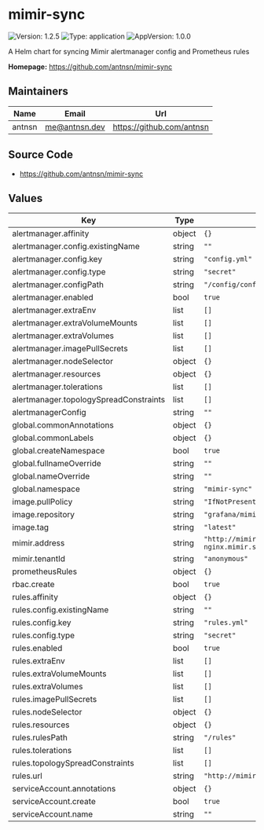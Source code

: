 # mimir-sync

![Version: 1.2.5](https://img.shields.io/badge/Version-1.2.5-informational?style=flat-square) ![Type: application](https://img.shields.io/badge/Type-application-informational?style=flat-square) ![AppVersion: 1.0.0](https://img.shields.io/badge/AppVersion-1.0.0-informational?style=flat-square)

A Helm chart for syncing Mimir alertmanager config and Prometheus rules

**Homepage:** <https://github.com/antnsn/mimir-sync>

## Maintainers

| Name | Email | Url |
| ---- | ------ | --- |
| antnsn | <me@antnsn.dev> | <https://github.com/antnsn> |

## Source Code

* <https://github.com/antnsn/mimir-sync>

## Values

| Key | Type | Default | Description |
|-----|------|---------|-------------|
| alertmanager.affinity | object | `{}` |  |
| alertmanager.config.existingName | string | `""` |  |
| alertmanager.config.key | string | `"config.yml"` |  |
| alertmanager.config.type | string | `"secret"` |  |
| alertmanager.configPath | string | `"/config/config.yml"` |  |
| alertmanager.enabled | bool | `true` |  |
| alertmanager.extraEnv | list | `[]` |  |
| alertmanager.extraVolumeMounts | list | `[]` |  |
| alertmanager.extraVolumes | list | `[]` |  |
| alertmanager.imagePullSecrets | list | `[]` |  |
| alertmanager.nodeSelector | object | `{}` |  |
| alertmanager.resources | object | `{}` |  |
| alertmanager.tolerations | list | `[]` |  |
| alertmanager.topologySpreadConstraints | list | `[]` |  |
| alertmanagerConfig | string | `""` |  |
| global.commonAnnotations | object | `{}` |  |
| global.commonLabels | object | `{}` |  |
| global.createNamespace | bool | `true` |  |
| global.fullnameOverride | string | `""` |  |
| global.nameOverride | string | `""` |  |
| global.namespace | string | `"mimir-sync"` |  |
| image.pullPolicy | string | `"IfNotPresent"` |  |
| image.repository | string | `"grafana/mimirtool"` |  |
| image.tag | string | `"latest"` |  |
| mimir.address | string | `"http://mimir-distributed-nginx.mimir.svc.cluster.local:80"` |  |
| mimir.tenantId | string | `"anonymous"` |  |
| prometheusRules | object | `{}` |  |
| rbac.create | bool | `true` |  |
| rules.affinity | object | `{}` |  |
| rules.config.existingName | string | `""` |  |
| rules.config.key | string | `"rules.yml"` |  |
| rules.config.type | string | `"secret"` |  |
| rules.enabled | bool | `true` |  |
| rules.extraEnv | list | `[]` |  |
| rules.extraVolumeMounts | list | `[]` |  |
| rules.extraVolumes | list | `[]` |  |
| rules.imagePullSecrets | list | `[]` |  |
| rules.nodeSelector | object | `{}` |  |
| rules.resources | object | `{}` |  |
| rules.rulesPath | string | `"/rules"` |  |
| rules.tolerations | list | `[]` |  |
| rules.topologySpreadConstraints | list | `[]` |  |
| rules.url | string | `"http://mimir-ruler:8080"` |  |
| serviceAccount.annotations | object | `{}` |  |
| serviceAccount.create | bool | `true` |  |
| serviceAccount.name | string | `""` |  |

